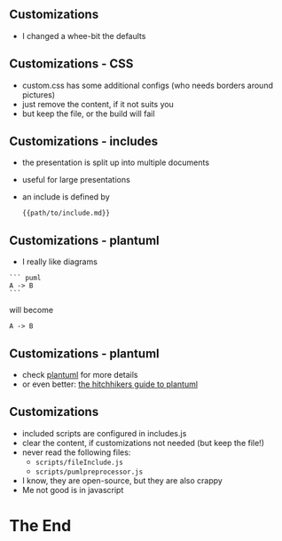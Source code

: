 <!--s-->
## Customizations

* I changed a whee-bit the defaults

<!--s-->
## Customizations - CSS

* custom.css has some additional configs (who needs borders around pictures)
* just remove the content, if it not suits you
* but keep the file, or the build will fail

<!--s-->
## Customizations - includes

* the presentation is split up into multiple documents
* useful for large presentations
* an include is defined by

   `{{path/to/include.md}}`

<!--s-->
## Customizations - plantuml

* I really like diagrams
````
``` puml
A -> B
```
````

will become

```puml
A -> B
```

<!--s-->
## Customizations - plantuml

* check [plantuml](https://plantuml.com/) for more details
* or even better: [the hitchhikers guide to plantuml](https://crashedmind.github.io/PlantUMLHitchhikersGuide/)

<!--s-->
## Customizations

* included scripts are configured in includes.js
* clear the content, if customizations not needed (but keep the file!)
* never read the following files:
  * `scripts/fileInclude.js`
  * `scripts/pumlpreprocessor.js`
* I know, they are open-source, but they are also crappy
* Me not good is in javascript

<!--s-->

# The End


